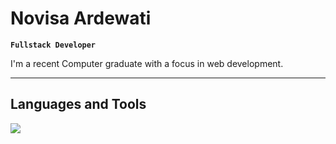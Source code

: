 # Novisa Ardewati

**`Fullstack Developer`**

I'm a recent Computer graduate with a focus in web development. 

---

## Languages and Tools

<p align="left"> <a href="https://github.com/maghribcodes"><img src="https://skillicons.dev/icons?i=vscode,github,php,js,css,html,codeigniter,laravel,tailwind"> </a> </p>
